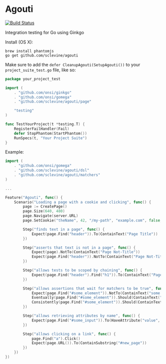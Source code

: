 Agouti
======

[![Build Status](https://api.travis-ci.org/sclevine/agouti.png?branch=master)](http://travis-ci.org/sclevine/agouti)

Integration testing for Go using Ginkgo 

Install (OS X):
```
brew install phantomjs
go get github.com/sclevine/agouti
```

Make sure to add the `defer CleanupAgouti(SetupAgouti())` to your `project_suite_test.go` file, like so:
```Go
package your_project_test

import (
	. "github.com/onsi/ginkgo"
	. "github.com/onsi/gomega"
	. "github.com/sclevine/agouti/page"

	"testing"
)

func TestYourProject(t *testing.T) {
	RegisterFailHandler(Fail)
	defer StopPhantom(StartPhantom())
	RunSpecs(t, "Your Project Suite")
}
```

Example:

```Go
import (
	. "github.com/onsi/gomega"
	. "github.com/sclevine/agouti/dsl"
	. "github.com/sclevine/agouti/matchers"
)

...

Feature("Agouti", func() {
	Scenario("Loading a page with a cookie and clicking", func() {
		page := CreatePage()
		page.Size(640, 480)
		page.Navigate(server.URL)
		page.SetCookie("theName", 42, "/my-path", "example.com", false, false, 1412358590)

		Step("finds text in a page", func() {
			Expect(page.Find("header")).To(ContainText("Page Title"))
		})

		Step("asserts that text is not in a page", func() {
			Expect(page).NotTo(ContainText("Page Not-Title"))
			Expect(page.Find("header")).NotTo(ContainText("Page Not-Title"))
		})

		Step("allows tests to be scoped by chaining", func() {
			Expect(page.Find("header").Find("h1")).To(ContainText("Page Title"))
		})

		Step("allows assertions that wait for matchers to be true", func() {
			Expect(page.Find("#some_element")).NotTo(ContainText("some text"))
			Eventually(page.Find("#some_element")).Should(ContainText("some text"))
			Consistently(page.Find("#some_element")).Should(ContainText("some text"))
		})

		Step("allows retrieving attributes by name", func() {
			Expect(page.Find("#some_input")).To(HaveAttribute("value", "some value"))
		})

		Step("allows clicking on a link", func() {
			page.Find("a").Click()
			Expect(page.URL()).To(ContainSubstring("#new_page"))
		})
	})
})
```